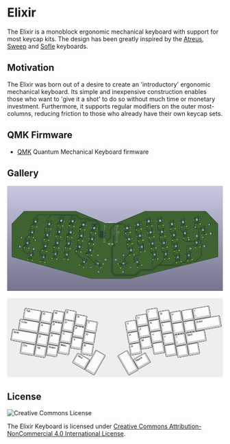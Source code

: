 # Elixir

The Elixir is a monoblock ergonomic mechanical keyboard with support for most keycap kits. The design has been greatly inspired by the [Atreus](https://github.com/technomancy/atreus), [Sweep](https://github.com/davidphilipbarr/Sweep) and [Sofle](https://github.com/josefadamcik/SofleKeyboard) keyboards.

## Motivation

The Elixir was born out of a desire to create an 'introductory' ergonomic mechanical keyboard. Its simple and inexpensive construction enables those who want to 'give it a shot' to do so without much time or monetary investment. Furthermore, it supports regular modifiers on the outer most-columns, reducing friction to those who already have their own keycap sets.

## QMK Firmware

- [QMK](https://docs.qmk.fm/#/) Quantum Mechanical Keyboard firmware

## Gallery

![PCB](./doc/img/elixir-pcb-front.png)

![Layout](./doc/img/elixir-layout.png)

## License

![Creative Commons License](https://i.creativecommons.org/l/by-nc/4.0/88x31.png)

The Elixir Keyboard is licensed under [Creative Commons Attribution-NonCommercial 4.0 International License](https://creativecommons.org/licenses/by-nc/4.0).

